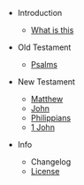 <!-- _sidebar.md -->

- Introduction

  - [What is this](intro.md)

- Old Testament

  - [Psalms](psalms.md)

- New Testament
  
  - [Matthew](matthew.md)
  - [John](john.md "The Book of John of the NHT")
  - [Philippians](philippians.md)
  - [1 John](1john.md)
 
- Info

  - Changelog
  - [License](LICENSE.md)
